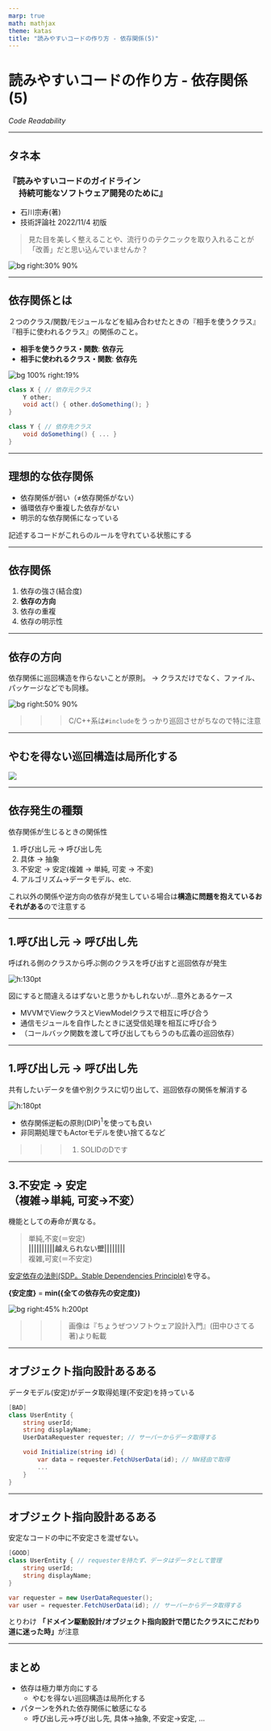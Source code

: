 ```yaml
---
marp: true
math: mathjax
theme: katas
title: "読みやすいコードの作り方 - 依存関係(5)"
---
```

<!-- 
size: 16:9
paginate: true
-->
<!-- header: 勉強会# ― エンジニアとしての解像度を高めるための勉強会-->

# 読みやすいコードの作り方 - 依存関係(5)

_Code Readability_

---

## タネ本

### 『読みやすいコードのガイドライン<br>　 持続可能なソフトウェア開発のために』

- 石川宗寿(著)
- 技術評論社 2022/11/4 初版

> 見た目を美しく整えることや、流行りのテクニックを取り入れることが「改善」だと思い込んでいませんか？

![bg right:30% 90%](assets/12-book.jpg)

---

## 依存関係とは

２つのクラス/関数/モジュールなどを組み合わせたときの『相手を使うクラス』『相手に使われるクラス』の関係のこと。

- <b>相手を使うクラス・関数</b>: **依存元**
- <b>相手に使われるクラス・関数</b>: **依存先**

![bg 100% right:19%](https://kroki.io/nomnoml/svg/eNqLTs5JLC5WiKipidW1i4ZwIoEcLgB33Ajz)

```cs
class X { // 依存元クラス
    Y other;
    void act() { other.doSomething(); }
}

class Y { // 依存先クラス
    void doSomething() { ... }
}
```

<!-- クラスとして表現した場合の、依存元クラスXと依存先クラスYのその他の関係はこういうものもある

- XがプロパティとしてYのインスタンスを持つ(スライドのとおり)
- XのメソッドがYを引数として取るか、戻り値として返す
- Xの中でYのメンバー(メソッドやプロパティ)にアクセスする
- XがYを継承している
 -->

---
 
 ## 理想的な依存関係

- 依存関係が弱い（≠依存関係がない）
- 循環依存や重複した依存がない
- 明示的な依存関係になっている

記述するコードがこれらのルールを守れている状態にする

<!-- 派生開発や未知のコード・スキル不足などで「必要最小限の変更」を繰り返していると依存関係が簡単に崩れていく -->

---

## 依存関係

1. 依存の強さ(結合度)
1. **依存の方向**
1. 依存の重複
1. 依存の明示性

<!--
今回と次回の話は、具体的なコード例を取り出して説明するのではなく、クラス図やモジュール構成図を使った抽象的な話が多い。

つまり直接役立つという話よりは、色んな場面でじんわり役立つ話になるので、自分の仕事では似たような場面はないかなと思いを巡らせながら聞いてみてください。
-->

---

## 依存の方向

依存関係に巡回構造を作らないことが原則。
→ クラスだけでなく、ファイル、パッケージなどでも同様。

![bg right:50% 90%](./assets/33-cyclic_dependency.png)

>>> C/C++系は`#include`をうっかり巡回させがちなので特に注意

---

## やむを得ない巡回構造は局所化する

![](./assets/33-control_dependency.png)

---

## 依存発生の種類

依存関係が生じるときの関係性

1. 呼び出し元 → 呼び出し先
2. 具体 → 抽象
3. 不安定 → 安定(複雑 → 単純, 可変 → 不変)
5. アルゴリズム→データモデル、etc.

これ以外の関係や逆方向の依存が発生している場合は**構造に問題を抱えているおそれがある**ので注意する

---

## 1.呼び出し元 → 呼び出し先

呼ばれる側のクラスから呼ぶ側のクラスを呼び出すと巡回依存が発生

![h:130pt](./assets/33-caller_callee.png)

図にすると間違えるはずないと思うかもしれないが…意外とあるケース
- MVVMでViewクラスとViewModelクラスで相互に呼び合う
- 通信モジュールを自作したときに送受信処理を相互に呼び合う
- （コールバック関数を渡して呼び出してもらうのも広義の巡回依存）

---

## 1.呼び出し元 → 呼び出し先

共有したいデータを値や別クラスに切り出して、巡回依存の関係を解消する

![h:180pt](./assets/33-distill_commondata.png)

- 依存関係逆転の原則(DIP)$^1$を使っても良い
- 非同期処理でもActorモデルを使い捨てるなど

>>> 1. SOLIDのDです

---

## 3.不安定 → 安定<br>（複雑→単純, 可変→不変）

機能としての寿命が異なる。

> 単純,不変(＝安定) <br><b>||||||||||越えられない壁||||||||</b><br> 複雑,可変(＝不安定)

[安定依存の法則(SDP。Stable Dependencies Principle)](https://hirohitokato.github.io/DesigningKatas/02-practical/10-component-sdp.html)を守る。

**{安定度}** = **min({全ての依存先の安定度})**

![bg right:45% h:200pt](./assets/33-stable_dependency_principle.jpg)
>>> 画像は『ちょうぜつソフトウェア設計入門』(田中ひさてる著)より転載

<!-- https://hirohitokato.github.io/DesigningKatas/02-practical/10-component-sdp.html -->

---

## オブジェクト指向設計あるある

データモデル(安定)がデータ取得処理(不安定)を持っている

```cs
[BAD]
class UserEntity {
    string userId;
    string displayName;
    UserDataRequester requester; // サーバーからデータ取得する

    void Initialize(string id) {
        var data = requester.FetchUserData(id); // NW経由で取得
        ...
    }
}
```

<!-- 初心者がデータとメソッドを一緒に持つ！と思って作り上げてしまうだけではなく、DDDをかじり始めた中級者も陥る罠なので要注意。 -->

---

## オブジェクト指向設計あるある

安定なコードの中に不安定さを混ぜない。

```cs
[GOOD]
class UserEntity { // requesterを持たず、データはデータとして管理
    string userId;
    string displayName;
}

var requester = new UserDataRequester();
var user = requester.FetchUserData(id); // サーバーからデータ取得する

```

とりわけ
<b>「ドメイン駆動設計/オブジェクト指向設計で閉じたクラスにこだわり道に迷った時」</b>が注意

<!-- 初心者がデータとメソッドを一緒に持つ！と思って作り上げてしまうだけではなく、DDDをかじり始めた中級者も陥る罠なので要注意。 -->
<!-- 「データがメソッドを持ってはいけない」ではないので勘違いしないよう注意 -->

---

## まとめ

- 依存は極力単方向にする
    - やむを得ない巡回構造は局所化する
- パターンを外れた依存関係に敏感になる
    - 呼び出し元→呼び出し先, 具体→抽象, 不安定→安定, …
